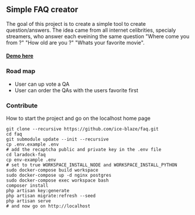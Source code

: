 ## Simple FAQ creator

The goal of this project is to create a simple tool to create question/answers. The idea came from all internet celibrities, specialy streamers, who answer each eveining the same question "Where come you from ?" "How old are you ?" "Whats your favorite movie".

#### [Demo here](http://faq-demo.herokuapp.com/)

### Road map

* User can up vote a QA
* User can order the QAs with the users favorite first

### Contribute
How to start the project and go on the localhost home page
```
git clone --recursive https://github.com/ice-blaze/faq.git
cd faq
git submodule update --init --recursive
cp .env.example .env
# add the recaptcha public and private key in the .env file
cd laradock-faq
cp env-example .env
# set to true WORKSPACE_INSTALL_NODE and WORKSPACE_INSTALL_PYTHON
sudo docker-compose build workspace
sudo docker-compose up -d nginx postgres
sudo docker-compose exec workspace bash
composer install
php artisan key:generate
php artisan migrate:refresh --seed
php artisan serve
# and now go on http://localhost
```
